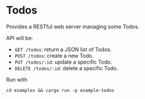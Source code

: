 # Todos

Provides a RESTful web server managing some Todos.

API will be:

- `GET /todos`: return a JSON list of Todos.
- `POST /todos`: create a new Todo.
- `PUT /todos/:id`: update a specific Todo.
- `DELETE /todos/:id`: delete a specific Todo.

Run with

```not_rust
cd examples && cargo run -p example-todos
```
